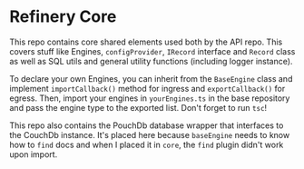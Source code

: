 # Refinery Core

This repo contains core shared elements used both by the API repo. This covers stuff like Engines, `configProvider`, `IRecord` interface and `Record` class as well as SQL utils and general utility functions (including logger instance).

To declare your own Engines, you can inherit from the `BaseEngine` class and implement `importCallback()` method for ingress and `exportCallback()` for egress. Then, import your engines in `yourEngines.ts` in the base repository and pass the engine type to the exported list. Don't forget to run `tsc`!

This repo also contains the PouchDb database wrapper that interfaces to the CouchDb instance. It's placed here because `baseEngine` needs to know how to `find` docs and when I placed it in `core`, the `find` plugin didn't work upon import.